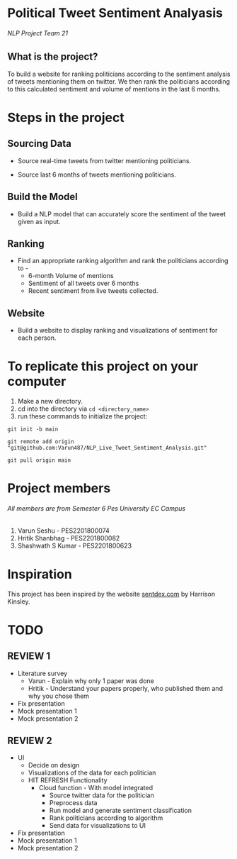 # Political Tweet Sentiment Analyasis
###### NLP Project Team 21

## What is the project?

To build a website for ranking politicians according to the sentiment analysis of tweets mentioning them on twitter. We then rank the politicians according to this calculated sentiment and volume of mentions in the last 6 months.

# Steps in the project

## Sourcing Data

* Source real-time tweets from twitter mentioning politicians.

* Source last 6 months of tweets mentioning politicians.

## Build the Model

* Build a NLP model that can accurately score the sentiment of the tweet given as input.

## Ranking

* Find an appropriate ranking algorithm and rank the politicians according to -
	* 6-month Volume of mentions
	* Sentiment of all tweets over 6 months
	* Recent sentiment from live tweets collected.

## Website

* Build a website to display ranking and visualizations of sentiment for each person.

# To replicate this project on your computer

1. Make a new directory.
2. cd into the directory via `cd <directory_name>` 
3. run these commands to initialize the project: 
```
git init -b main

git remote add origin "git@github.com:Varun487/NLP_Live_Tweet_Sentiment_Analysis.git"

git pull origin main
```

# Project members
###### All members are from Semester 6  Pes University EC Campus
1. Varun Seshu - PES2201800074
2. Hritik Shanbhag - PES2201800082
3. Shashwath S Kumar - PES2201800623

# Inspiration

This project has been inspired by the website [sentdex.com](http://sentdex.com/political-analysis/us-politicians/) by Harrison Kinsley.


# TODO 

## REVIEW 1
- Literature survey
	- Varun - Explain why only 1 paper was done
	- Hritik - Understand your papers properly, who published them and why you chose them
- Fix presentation
- Mock presentation 1
- Mock presentation 2

## REVIEW 2
- UI
	- Decide on design 
	- Visualizations of the data for each politician 
	- HIT REFRESH Functionality 
		- Cloud function - With model integrated 
			- Source twitter data for the politician
			- Preprocess data 
			- Run model and generate sentiment classification 
			- Rank politicians according to algorithm 
			- Send data for visualizations to UI
- Fix presentation
- Mock presentation 1
- Mock presentation 2
